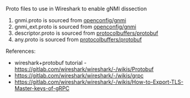 Proto files to use in Wireshark to enable gNMI dissection

1. gnmi.proto is sourced from [openconfig/gnmi](https://github.com/openconfig/gnmi/blob/51254b657b7df4f29c137ceb3ef9846de2be7f8e/proto/gnmi/gnmi.proto)
1. gnmi_ext.proto is sourced from [openconfig/gnmi](https://github.com/openconfig/gnmi/blob/51254b657b7df4f29c137ceb3ef9846de2be7f8e/proto/gnmi_ext/gnmi_ext.proto)
1. descriptor.proto is sourced from [protocolbuffers/protobuf](https://github.com/protocolbuffers/protobuf/blob/8f6c3c6824c669e1df46cd04204524825ac05139/src/google/protobuf/descriptor.proto)
1. any.proto is sourced from [protocolbuffers/protobuf](https://github.com/protocolbuffers/protobuf/blob/8f6c3c6824c669e1df46cd04204524825ac05139/src/google/protobuf/any.proto)

References:
* wireshark+protobuf tutorial - https://gitlab.com/wireshark/wireshark/-/wikis/Protobuf
* https://gitlab.com/wireshark/wireshark/-/wikis/grpc
* https://gitlab.com/wireshark/wireshark/-/wikis/How-to-Export-TLS-Master-keys-of-gRPC
